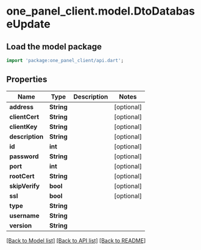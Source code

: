 # one_panel_client.model.DtoDatabaseUpdate

## Load the model package
```dart
import 'package:one_panel_client/api.dart';
```

## Properties
Name | Type | Description | Notes
------------ | ------------- | ------------- | -------------
**address** | **String** |  | [optional] 
**clientCert** | **String** |  | [optional] 
**clientKey** | **String** |  | [optional] 
**description** | **String** |  | [optional] 
**id** | **int** |  | [optional] 
**password** | **String** |  | [optional] 
**port** | **int** |  | [optional] 
**rootCert** | **String** |  | [optional] 
**skipVerify** | **bool** |  | [optional] 
**ssl** | **bool** |  | [optional] 
**type** | **String** |  | 
**username** | **String** |  | 
**version** | **String** |  | 

[[Back to Model list]](../README.md#documentation-for-models) [[Back to API list]](../README.md#documentation-for-api-endpoints) [[Back to README]](../README.md)


